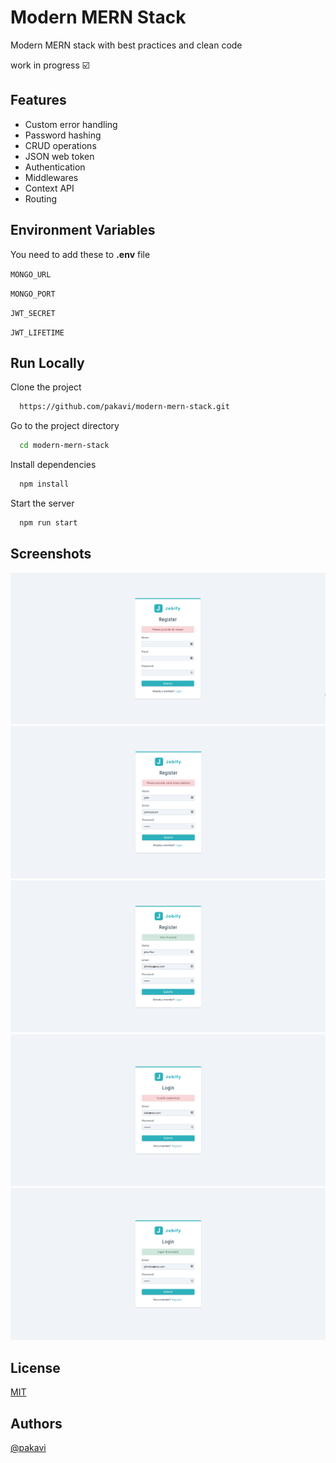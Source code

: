 # Modern MERN Stack

Modern MERN stack with best practices and clean code

work in progress ☑️

## Features
- Custom error handling
- Password hashing
- CRUD operations
- JSON web token
- Authentication
- Middlewares
- Context API
- Routing

## Environment Variables

You need to add these to **.env** file

`MONGO_URL`

`MONGO_PORT`

`JWT_SECRET`

`JWT_LIFETIME`

## Run Locally

Clone the project

```bash
  https://github.com/pakavi/modern-mern-stack.git
```

Go to the project directory

```bash
  cd modern-mern-stack
```

Install dependencies

```bash
  npm install
```

Start the server

```bash
  npm run start
```

## Screenshots

![App Screenshot](./preview/modern-mern-stack-error.png)
![App Screenshot](./preview/modern-mern-stack-valid-email.png)
![App Screenshot](./preview/modern-mern-stack-register.png)
![App Screenshot](./preview/modern-mern-stack-invalid-credentials.png)
![App Screenshot](./preview/modern-mern-stack-login.png)

## License

[MIT](https://github.com/pakavi/modern-mern-stack/blob/main/LICENSE.md)


## Authors

[@pakavi](https://github.com/pakavi)
